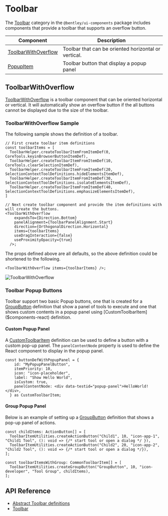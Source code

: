 # Toolbar

The [Toolbar]($components-react:Toolbar) category in the `@bentley/ui-components` package includes
components that provide a toolbar that supports an overflow button.

|Component|Description
|-----|-----
|[ToolbarWithOverflow]($components-react)|Toolbar that can be oriented horizontal or vertical.
|[PopupItem]($components-react)|Toolbar button that display a popup panel

## ToolbarWithOverflow

[ToolbarWithOverflow]($components-react) is a toolbar component that can be oriented horizontal or vertical. It will automatically show an overflow button if the all buttons cannot be displayed due to the size of the toolbar.

### ToolbarWithOverflow Sample

The following sample shows the definition of a toolbar.

``` tsx
// First create toolbar item definitions
const toolbarItems = [
  ToolbarHelper.createToolbarItemFromItemDef(0, CoreTools.keyinBrowserButtonItemDef),
  ToolbarHelper.createToolbarItemFromItemDef(10, CoreTools.clearSelectionItemDef),
  ToolbarHelper.createToolbarItemFromItemDef(20, SelectionContextToolDefinitions.hideElementsItemDef),
  ToolbarHelper.createToolbarItemFromItemDef(30, SelectionContextToolDefinitions.isolateElementsItemDef),
  ToolbarHelper.createToolbarItemFromItemDef(40, SelectionContextToolDefinitions.emphasizeElementsItemDef),
]

// Next create toolbar component and provide the item definitions with will create the buttons.
<ToolbarWithOverflow
    expandsTo={Direction.Bottom}
    panelAlignment={ToolbarPanelAlignment.Start}
    direction={OrthogonalDirection.Horizontal}
    items={toolbarItems}
    useDragInteraction={false}
    useProximityOpacity={true}
  />;
```

The props defined above are all defaults, so the above definition could be shortened to the following.

``` tsx
<ToolbarWithOverflow items={toolbarItems} />;
```

![ToolbarWithOverflow](./images/toolbar.png "ToolbarWithOverflow Component")

### Toolbar Popup Buttons

Toolbar support two basic Popup buttons, one that is created for a [GroupButton]($appui-abstract) definition that show a panel of tools to execute and one that shows custom contents in a popup panel using [CustomToolbarItem]($components-react) definition.

#### Custom Popup Panel

A [CustomToolbarItem]($components-react) definition can be used to define a button with a custom pop-up panel. The `panelContentNode` property is used to define the React component to display in the popup panel.

```tsx
const buttonDefWithPopupPanel = {
    id: "MyPopupPanelButton",
    itemPriority: 10,
    icon: "icon-placeholder",
    label: "Show Hello World",
    isCustom: true,
    panelContentNode: <div data-testid="popup-panel">HelloWorld!</div>,
  } as CustomToolbarItem;
```

#### Group Popup Panel

Below is an example of setting up a [GroupButton]($appui-abstract) definition that shows a pop-up panel of actions.

```tsx
const childItems: ActionButton[] = [
  ToolbarItemUtilities.createActionButton("Child1", 10, "icon-app-1", "Child1 Tool", (): void => {/* start tool or open a dialog */ }),
  ToolbarItemUtilities.createActionButton("Child2", 20, "icon-app-2", "Child2 Tool", (): void => {/* start tool or open a dialog */}),
];

const toolbarItemsWithGroup: CommonToolbarItem[] = [
  ToolbarItemUtilities.createGroupButton("GroupButton", 10, "icon-developer", "Tool Group", childItems),
];
```

## API Reference

- [Abstract Toolbar definitions]($appui-abstract:Toolbar)
- [Toolbar]($components-react:Toolbar)
